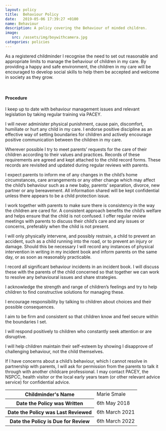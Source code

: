 ```yaml
---
layout: policy
title:  Behaviour Policy
date:   2019-05-06 17:39:27 +0100
name: Behaviour
description: A policy covering the Behaviour of minded children.
image:
   src: /assets/img/boywithcamera.jpg
categories: policies
---
```


As a registered childminder I recognise the need to set out reasonable and appropriate limits to manage the behaviour of children in my care.
By providing a happy and safe environment, the children in my care will be encouraged to develop social skills to help them be accepted and welcome in society as they grow.

<br>

#### Procedure

I keep up to date with behaviour management issues and relevant legislation by taking regular training via PACEY.

I will never administer physical punishment, cause pain, discomfort, humiliate or hurt any child in my care. I endorse positive discipline as an effective way of setting boundaries for children and actively encourage positive communication between the children in my care.

Wherever possible I try to meet parents’ requests for the care of their children according to their values and practices. Records of these requirements are agreed and kept attached to the child record forms. These records are revisited and updated during regular reviews with parents.

I expect parents to inform me of any changes in the child’s home circumstances, care arrangements or any other change which may affect the child’s behaviour such as a new baby, parents’ separation, divorce, new partner or any bereavement. All information shared will be kept confidential unless there appears to be a child protection issue.

I work together with parents to make sure there is consistency in the way the children are cared for. A consistent approach benefits the child’s welfare and helps ensure that the child is not confused. I offer regular review meetings with parents to discuss their child’s care and any issues or concerns, preferably when the child is not present.

I will only physically intervene, and possibly restrain, a child to prevent an accident, such as a child running into the road, or to prevent an injury or damage. Should this be necessary I will record any instances of physical intervention in writing in my incident book and inform parents on the same day, or as soon as reasonably practicable.

I record all significant behaviour incidents in an incident book. I will discuss these with the parents of the child concerned so that together we can work to resolve any behavioural issues and share strategies.

I acknowledge the strength and range of children’s feelings and try to help children to find constructive solutions for managing these.

I encourage responsibility by talking to children about choices and their possible consequences.

I aim to be firm and consistent so that children know and feel secure within the boundaries I set.

I will respond positively to children who constantly seek attention or are disruptive.

I will help children maintain their self-esteem by showing I disapprove of challenging behaviour, not the child themselves.

If I have concerns about a child’s behaviour, which I cannot resolve in partnership with parents, I will ask for permission from the parents to talk it through with another childcare professional. I may contact PACEY, the NSPCC, health visitor or the local early years team (or other relevant advice service) for confidential advice.

<table class="table table-bordered mt-5 mb-5">
  <tbody>
    <tr>
      <th scope="row">Childminder's Name </th>
      <td>Marie Smale</td>
    </tr>
    <tr>
      <th scope="row">Date the Policy was Written</th>
      <td>6th May 2018</td>
    </tr>
    <tr>
      <th scope="row">Date the Policy was Last Reviewed</th>
      <td>6th March 2021</td>
    </tr>
    <tr>
      <th scope="row">Date the Policy is Due for Review</th>
      <td>6th March 2022</td>
    </tr>
  </tbody>
</table>
